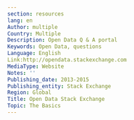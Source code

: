 ```yaml
---
section: resources
lang: en
Author: multiple
Country: Multiple
Description: Open Data Q & A portal 
Keywords: Open Data, questions 
Language: English
Link:http://opendata.stackexchange.com
MediaType: Website
Notes: ''
Publishing_date: 2013-2015
Publishing_entity: Stack Exchange 
Region: Global
Title: Open Data Stack Exchange
Topic: The Basics
---
```

